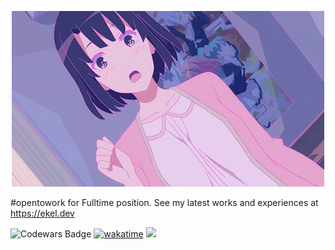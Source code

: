 <p align="center">
  <img src="katou-megumi.gif" alt="katou megumi gif" />
</p>

#opentowork for Fulltime position. See my latest works and experiences at https://ekel.dev

![Codewars Badge](https://www.codewars.com/users/haikelz/badges/micro) [![wakatime](https://wakatime.com/badge/user/856898c2-21b4-4d7c-8c52-38a844546b58.svg)](https://wakatime.com/@856898c2-21b4-4d7c-8c52-38a844546b58) ![](https://komarev.com/ghpvc/?username=haikelz)
